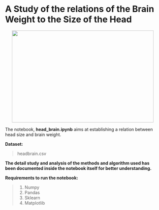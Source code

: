 # A Study of the relations of the Brain Weight to the Size of the Head
<p align="center">
  <img width="460" height="300" src="https://miro.medium.com/max/875/1*NZsNSuNxe_O2YW1ybboOvA.jpeg">
</p>

The notebook, **head_brain.ipynb**  aims at establishing a relation between head size and brain weight.

**Dataset:** 
> headbrain.csv

**The detail study and analysis of the methods and algorithm used has been documented inside the notebook itself for better understanding.**


**Requirements to run the notebook:**
> 1. Numpy
> 2. Pandas
> 3. Sklearn
> 4. Matplotlib
